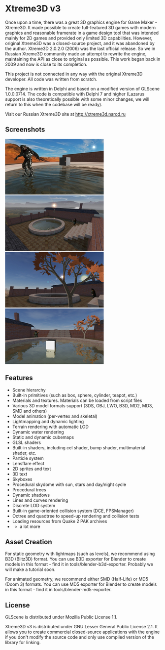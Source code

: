 Xtreme3D v3
===========
Once upon a time, there was a great 3D graphics engine for Game Maker - Xtreme3D. It made possible to create full-featured 3D games with modern graphics  and reasonable framerate in a game design tool that was intended mainly for 2D games and provided only limited 3D capabilities. However, original Xtreme3D was a closed-source project, and it was abandoned by the author. Xtreme3D 2.0.2.0 (2006) was the last official release. So we in Russian Xtreme3D community made an attempt to rewrite the engine, maintaining the API as close to original as possible. This work began back in 2009 and now is close to its completion.

This project is not connected in any way with the original Xtreme3D developer. All code was written from scratch.

The engine is written in Delphi and based on a modified version of GLScene 1.0.0.0714. The code is compatible with Delphi 7 and higher (Lazarus support is  also theoretically possible with some minor changes, we will return to this when the codebase will be ready).

Visit our Russian Xtreme3D site at http://xtreme3d.narod.ru

Screenshots
-----------
[![Screenshot1](/screenshots/001-thumb.jpg)](/screenshots/001.jpg)
[![Screenshot2](/screenshots/002-thumb.jpg)](/screenshots/002.jpg)
[![Screenshot3](/screenshots/003-thumb.jpg)](/screenshots/003.jpg)
[![Screenshot4](/screenshots/004-thumb.jpg)](/screenshots/004.jpg)

Features
--------
* Scene hierarchy
* Built-in primitives (such as box, sphere, cylinder, teapot, etc.)
* Materials and textures. Materials can be loaded from script files
* Various 3D model formats support (3DS, OBJ, LWO, B3D, MD2, MD3, SMD and others)
* Model animation (per-vertex and skeletal)
* Lightmapping and dynamic lighting
* Terrain rendering with automatic LOD
* Dynamic water rendering
* Static and dynamic cubemaps
* GLSL shaders
* Built-in shaders, including cel shader, bump shader, multimaterial shader, etc.
* Particle system
* Lensflare effect
* 2D sprites and text
* 3D text
* Skyboxes
* Procedural skydome with sun, stars and day/night cycle
* Procedural trees
* Dynamic shadows
* Lines and curves rendering
* Discrete LOD system
* Built-in game-oriented collision system (DCE, FPSManager)
* Octree and quadtree to speed-up rendering and collision tests
* Loading resources from Quake 2 PAK archives
* + a lot more

Asset Creation
--------------
For static geometry with lightmaps (such as levels), we recommend using B3D (Blitz3D) format. You can use B3D exporter for Blender to create models in this format - find it in tools/blender-b3d-exporter. Probably we will make a tutorial soon.

For animated geometry, we recommend either SMD (Half-Life) or MD5 (Doom 3) formats. You can use MD5 exporter for Blender to create models in this format - find it in tools/blender-md5-exporter.

License
-------
GLScene is distributed under Mozilla Public License 1.1. 

Xtreme3D v3 is distributed under GNU Lesser General Public License 2.1. It allows you to create commercial closed-source applications with the engine if you don't modify the source code and only use compiled version of the library for linking.
